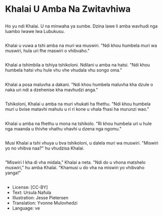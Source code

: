 # Khalai U Amba Na Zwitavhiwa

##
Ho yu ndi Khalai. U na minwaha ya sumbe. Dzina lawe li amba wavhudi nga luambo lwawe lwa Lubukusu.

##
Khalai u vuwa a tshi amba na muri wa muswiri. "Ndi khou humbela muri wa muswiri,  hula uri fhe maswiri o vhibvaho."

##
Khalai a tshimbila a tshiya tshikoloni. Ndilani u amba na hatsi. "Ndi khou humbela hatsi vhu hule vhu vhe vhudala vhu songo oma."

##
Khalai a posa maluvha a dakani. "Ndi khou humbela maluvha kha dzule o naka uri ndi a dzehenise kha mavhudzi anga."

##
Tshikoloni, Khalai u amba na muri vhukati ha fhethu. "Ndi khou humbela muri u bvise matavhi mahulu u ri ri kone u vhala fhasi ha murunzi wao."

##
Khalai u amba na fhethu u mona na tshikolo. "Ri khou humbela uri u hule nga maanda u thivhe vhathu vhavhi u dzena nga ngomu."

##
Musi Khalai a tshi vhuya u bva tshikoloni, u dalela muri wa muswiri. "Miswiri yo no vhibva naa?" hu vhudzisa Khalai.

##
"Miswiri I kha di vha midala," Khalai a neta. "Ndi do u vhona matshelo muswiri," hu amba Khalai. "Khamusi u do vha na miswiri yo vhibvaho yanga!"

##
* License: [CC-BY]
* Text: Ursula Nafula
* Illustration: Jesse Pietersen
* Translation: Yvonne Mulovhedzi
* Language: ve
